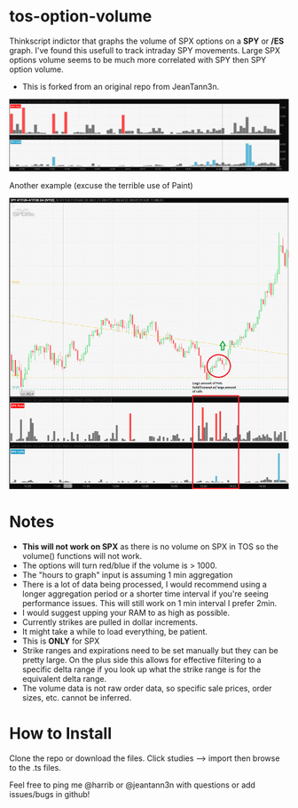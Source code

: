 # tos-option-volume
Thinkscript indictor that graphs the volume of SPX options on a **SPY** or **/ES** graph. I've found this usefull to track intraday SPY movements. Large SPX options volume seems to be much more correlated with SPY then SPY option volume.

- This is forked from an original repo from JeanTann3n.

![Options Volume](/new_screenshot.PNG)

Another example (excuse the terrible use of Paint)

![SPX Volume](/screenshot_2.png)


# Notes
 - **This will not work on SPX** as there is no volume on SPX in TOS so the volume() functions will not work.
 - The options will turn red/blue if the volume is > 1000.
 - The "hours to graph" input is assuming 1 min aggregation
 - There is a lot of data being processed, I would recommend using a longer aggregation period or a shorter time interval if you're seeing performance issues. This will still work on 1 min interval I prefer 2min.
 - I would suggest upping your RAM to as high as possible.
 - Currently strikes are pulled in dollar increments.
 - It might take a while to load everything, be patient.
 - This is **ONLY** for SPX
 - Strike ranges and expirations need to be set manually but they can be pretty large. On the plus side this allows for effective filtering to a specific delta range if you look up what the strike range is for the equivalent delta range.
 - The volume data is not raw order data, so specific sale prices, order sizes, etc. cannot be inferred.

# How to Install
Clone the repo or download the files. Click studies --> import then browse to the .ts files.


Feel free to ping me @harrib or @jeantann3n with questions or add issues/bugs in github! 

